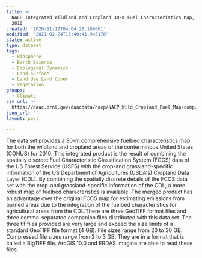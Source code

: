 ```yaml
---
title: >-
  NACP Integrated Wildland and Cropland 30-m Fuel Characteristics Map, U.S.A.,
  2010
created: '2020-11-12T04:04:28.109661'
modified: '2021-02-24T15:40:41.945170'
state: active
type: dataset
tags:
  - Biosphere
  - Earth Science
  - Ecological Dynamics
  - Land Surface
  - Land Use Land Cover
  - Vegetation
groups:
  - Climate
csv_url: >-
  https://daac.ornl.gov/daacdata/nacp/NACP_Wild_Cropland_Fuel_Map/comp/FuelbedCodes.csv
json_url: ''
layout: post

---
```

The data set provides a 30-m comprehensive fuelbed characteristics map for both the wildland and cropland areas of the conterminous United States (CONUS) for 2010. This integrated product is the result of combining the spatially discrete Fuel Characteristic Classification System (FCCS) data of the US Forest Service (USFS) with the crop-and grassland-specific information of the US Department of Agricultures (USDA's) Cropland Data Layer (CDL).  By combining the spatially discrete details of the FCCS data set with the crop-and grassland-specific information of the CDL, a more robust map of fuelbed characteristics is available. The merged product has an advantage over the original FCCS map for estimating emissions from burned areas due to the integration of the fuelbed characteristics for agricultural areas from the CDL.There are three GeoTIFF format files and three comma-separated companion files distributed with this data set. The three tif files provided are very large and exceed the size limits of a standard GeoTIFF file format (4 GB). File sizes range from 20 to 30 GB. Compressed file sizes range from 2 to 3 GB. They are in a format that is called a BigTIFF file. ArcGIS 10.0 and ERDAS Imagine are able to read these files.
